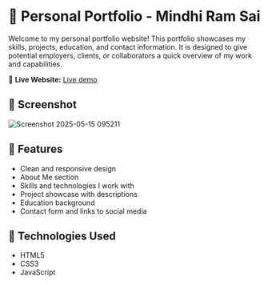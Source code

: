 # 💼 Personal Portfolio - Mindhi Ram Sai

Welcome to my personal portfolio website! This portfolio showcases my skills, projects, education, and contact information. It is designed to give potential employers, clients, or collaborators a quick overview of my work and capabilities.

🔗 **Live Website:** 
[Live demo](https://mindhiramsai.github.io/Portfolio/)


## 📸 Screenshot

![Screenshot 2025-05-15 095211](https://github.com/user-attachments/assets/64b9580d-ce04-4c3e-8ced-2329a0426b23)

## 📌 Features

- Clean and responsive design
- About Me section
- Skills and technologies I work with
- Project showcase with descriptions
- Education background
- Contact form and links to social media


## 🚀 Technologies Used

- HTML5
- CSS3
- JavaScript
